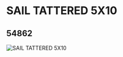 # SAIL TATTERED 5X10
## 54862
![SAIL TATTERED 5X10](https://lc-www-live-s.legocdn.com/media/bricks/5/2/4289293.jpg)